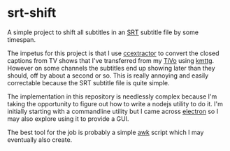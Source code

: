 # srt-shift

A simple project to shift all subtitles in an [SRT][] subtitle file by some timespan.

The impetus for this project is that I use [ccextractor][] to convert the closed captions from TV
shows that I've transferred from my [TiVo][] using [kmttg][]. However on some channels the
subtitles end up showing later than they should, off by about a second or so. This is really
annoying and easily correctable because the SRT subtitle file is quite simple.

The implementation in this repository is needlessly complex because I'm taking the opportunity to
figure out how to write a nodejs utility to do it. I'm initially starting with a commandline utility
but I came across [electron][] so I may also explore using it to provide a GUI.

The best tool for the job is probably a simple [awk][] script which I may eventually also create.

[SRT]: <https://matroska.org/technical/specs/subtitles/srt.html>
[ccextractor]: <https://www.ccextractor.org/>
[TiVo]: <https://www.tivo.com/>
[kmttg]: <https://sourceforge.net/p/kmttg/wiki/Home/>
[electron]: <https://electron.atom.io/>
[awk]: <https://www.gnu.org/software/gawk/manual/gawk.html>